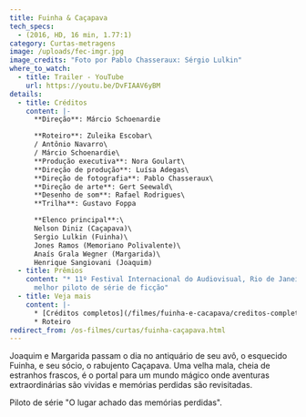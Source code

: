 ```yaml
---
title: Fuinha & Caçapava
tech_specs:
  - (2016, HD, 16 min, 1.77:1)
category: Curtas-metragens
image: /uploads/fec-imgr.jpg
image_credits: "Foto por Pablo Chasseraux: Sérgio Lulkin"
where_to_watch:
  - title: Trailer - YouTube
    url: https://youtu.be/DvFIAAV6yBM
details:
  - title: Créditos
    content: |-
      **Direção**: Márcio Schoenardie

      **Roteiro**: Zuleika Escobar\
      / Antônio Navarro\
      / Márcio Schoenardie\
      **Produção executiva**: Nora Goulart\
      **Direção de produção**: Luísa Adegas\
      **Direção de fotografia**: Pablo Chasseraux\
      **Direção de arte**: Gert Seewald\
      **Desenho de som**: Rafael Rodrigues\
      **Trilha**: Gustavo Foppa

      **Elenco principal**:\
      Nelson Diniz (Caçapava)\
      Sergio Lulkin (Fuinha)\
      Jones Ramos (Memoriano Polivalente)\
      Anaís Grala Wegner (Margarida)\
      Henrique Sangiovani (Joaquim)
  - title: Prêmios
    content: "* 11º Festival Internacional do Audiovisual, Rio de Janeiro, 2016:
      melhor piloto de série de ficção"
  - title: Veja mais
    content: |-
      * [Créditos completos](/filmes/fuinha-e-cacapava/creditos-completos/)
      * R﻿oteiro
redirect_from: /os-filmes/curtas/fuinha-caçapava.html
---
```

Joaquim e Margarida passam o dia no antiquário de seu avô, o esquecido Fuinha, e seu sócio, o rabujento Caçapava. Uma velha mala, cheia de estranhos frascos, é o portal para um mundo mágico onde aventuras extraordinárias são vividas e memórias perdidas são revisitadas.

Piloto de série "O lugar achado das memórias perdidas".
